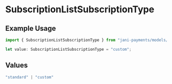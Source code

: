 # SubscriptionListSubscriptionType

## Example Usage

```typescript
import { SubscriptionListSubscriptionType } from "jani-payments/models/operations";

let value: SubscriptionListSubscriptionType = "custom";
```

## Values

```typescript
"standard" | "custom"
```